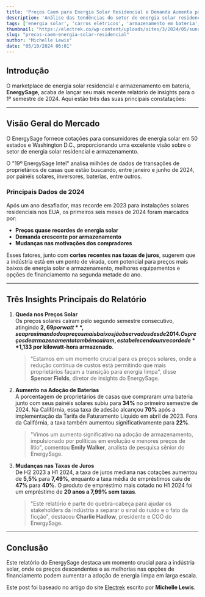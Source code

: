 ```yaml
---
title: 'Preços Caem para Energia Solar Residencial e Demanda Aumenta por Armazenamento em Bateria'
description: 'Análise das tendências do setor de energia solar residencial e armazenamento em bateria com base no relatório do EnergySage de 2024.'
tags: ['energia solar', 'carros elétricos', 'armazenamento em bateria', 'tendências de mercado', 'inovação']
thumbnail: "https://electrek.co/wp-content/uploads/sites/3/2024/05/sunrun-solar-battery-storage-tesla-powerwall.jpg?quality=82&strip=all&w=1600"
slug: "precos-caem-energia-solar-residencial"
author: "Michelle Lewis"
date: "05/10/2024 06:01"
---
```


## Introdução

O marketplace de energia solar residencial e armazenamento em bateria, **EnergySage**, acaba de lançar seu mais recente relatório de insights para o 1º semestre de 2024. Aqui estão três das suas principais constatações:

---

## Visão Geral do Mercado

O EnergySage fornece cotações para consumidores de energia solar em 50 estados e Washington D.C., proporcionando uma excelente visão sobre o setor de energia solar residencial e armazenamento.

O "19º EnergySage Intel" analisa milhões de dados de transações de proprietários de casas que estão buscando, entre janeiro e junho de 2024, por painéis solares, inversores, baterias, entre outros.

### Principais Dados de 2024

Após um ano desafiador, mas recorde em 2023 para instalações solares residenciais nos EUA, os primeiros seis meses de 2024 foram marcados por:

- **Preços quase recordes de energia solar**
- **Demanda crescente por armazenamento**
- **Mudanças nas motivações dos compradores**

Esses fatores, junto com **cortes recentes nas taxas de juros**, sugerem que a indústria está em um ponto de virada, com potencial para preços mais baixos de energia solar e armazenamento, melhores equipamentos e opções de financiamento na segunda metade do ano.

---

## Três Insights Principais do Relatório

1. **Queda nos Preços Solar**  
   Os preços solares caíram pelo segundo semestre consecutivo, atingindo **$2,69 por watt**, se aproximando dos preços mais baixos já observados desde 2014. Os preços de armazenamento também caíram, estabelecendo um recorde de **$1,133 por kilowatt-hora armazenado**.

   > "Estamos em um momento crucial para os preços solares, onde a redução contínua de custos está permitindo que mais proprietários façam a transição para energia limpa", disse **Spencer Fields**, diretor de insights do EnergySage.

2. **Aumento na Adoção de Baterias**  
   A porcentagem de proprietários de casas que compraram uma bateria junto com seus painéis solares subiu para **34%** no primeiro semestre de 2024. Na Califórnia, essa taxa de adesão alcançou **70%** após a implementação da Tarifa de Faturamento Líquido em abril de 2023. Fora da Califórnia, a taxa também aumentou significativamente para **22%**.

   > "Vimos um aumento significativo na adoção de armazenamento, impulsionado por políticas em evolução e menores preços de lítio", comentou **Emily Walker**, analista de pesquisa sênior do EnergySage.

3. **Mudanças nas Taxas de Juros**  
   De H2 2023 a H1 2024, a taxa de juros mediana nas cotações aumentou de **5,5%** para **7,49%**, enquanto a taxa média de empréstimos caiu de **47%** para **40%**. O produto de empréstimo mais cotado no H1 2024 foi um empréstimo de **20 anos a 7,99% sem taxas**.

   > "Este relatório é parte do quebra-cabeça para ajudar os stakeholders da indústria a separar o sinal do ruído e o fato da ficção", destacou **Charlie Hadlow**, presidente e COO do EnergySage.

---

## Conclusão

Este relatório do EnergySage destaca um momento crucial para a indústria solar, onde os preços descendentes e as melhorias nas opções de financiamento podem aumentar a adoção de energia limpa em larga escala. 

Este post foi baseado no artigo do site [Electrek](https://electrek.co/2024/10/04/prices-fall-for-residential-solar-demand-is-up-for-battery-storage-energysage/) escrito por **Michelle Lewis**.